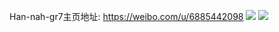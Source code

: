Han-nah-gr7主页地址: https://weibo.com/u/6885442098 
![](https://wx4.sinaimg.cn/mw2000/007vYC1Ily1h8g9p02trzj30u01407dh.jpg) 
![](https://wx4.sinaimg.cn/mw2000/007vYC1Ily1h40ml8dgl7j30u00u0ah6.jpg) 
